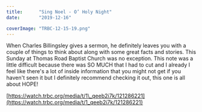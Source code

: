 ```yaml
---
title:      "Sing Noel - O’ Holy Night"
date:       "2019-12-16"

coverImage: "TRBC-12-15-19.png"
---
```


When Charles Billingsley gives a sermon, he definitely leaves you with a couple of things to think about along with some great facts and stories. This Sunday at Thomas Road Baptist Church was no exception. This note was a little difficult because there was SO MUCH that I had to cut and I already I feel like there's a lot of inside information that you might not get if you haven't seen it but I definitely recommend checking it out, this one is all about HOPE!

[https://watch.trbc.org/media/t/1\_qeeb2i7k/121286221](https://watch.trbc.org/media/t/1_qeeb2i7k/121286221)
